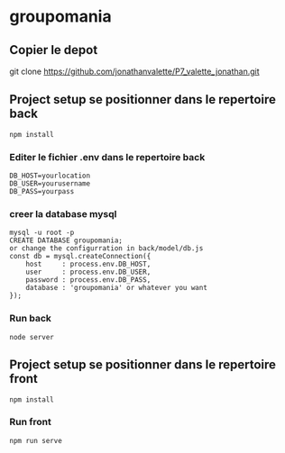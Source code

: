 # groupomania

## Copier le depot
git clone https://github.com/jonathanvalette/P7_valette_jonathan.git  <br>


## Project setup se positionner dans le repertoire back 
```
npm install
```

### Editer le fichier .env dans le repertoire back
```
DB_HOST=yourlocation
DB_USER=yourusername
DB_PASS=yourpass
```

### creer la database mysql
```
mysql -u root -p
CREATE DATABASE groupomania; 
or change the configurration in back/model/db.js
const db = mysql.createConnection({
    host     : process.env.DB_HOST,
    user     : process.env.DB_USER,
    password : process.env.DB_PASS,
    database : 'groupomania' or whatever you want
});

```

### Run back
```
node server
```

## Project setup se positionner dans le repertoire front
```
npm install
```

### Run front
```
npm run serve
```

